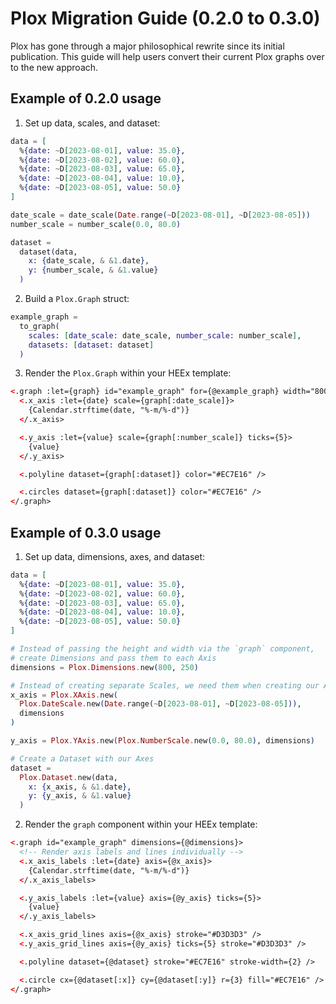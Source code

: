 # Plox Migration Guide (0.2.0 to 0.3.0)

Plox has gone through a major philosophical rewrite since its initial publication. This
guide will help users convert their current Plox graphs over to the new approach.

## Example of 0.2.0 usage

1. Set up data, scales, and dataset:

```elixir
data = [
  %{date: ~D[2023-08-01], value: 35.0},
  %{date: ~D[2023-08-02], value: 60.0},
  %{date: ~D[2023-08-03], value: 65.0},
  %{date: ~D[2023-08-04], value: 10.0},
  %{date: ~D[2023-08-05], value: 50.0}
]

date_scale = date_scale(Date.range(~D[2023-08-01], ~D[2023-08-05]))
number_scale = number_scale(0.0, 80.0)

dataset =
  dataset(data,
    x: {date_scale, & &1.date},
    y: {number_scale, & &1.value}
  )
```

2. Build a `Plox.Graph` struct:

```elixir
example_graph =
  to_graph(
    scales: [date_scale: date_scale, number_scale: number_scale],
    datasets: [dataset: dataset]
  )
```

3. Render the `Plox.Graph` within your HEEx template:

```html
<.graph :let={graph} id="example_graph" for={@example_graph} width="800" height="250">
  <.x_axis :let={date} scale={graph[:date_scale]}>
    {Calendar.strftime(date, "%-m/%-d")}
  </.x_axis>

  <.y_axis :let={value} scale={graph[:number_scale]} ticks={5}>
    {value}
  </.y_axis>

  <.polyline dataset={graph[:dataset]} color="#EC7E16" />

  <.circles dataset={graph[:dataset]} color="#EC7E16" />
</.graph>
```

## Example of 0.3.0 usage

1. Set up data, dimensions, axes, and dataset:

```elixir
data = [
  %{date: ~D[2023-08-01], value: 35.0},
  %{date: ~D[2023-08-02], value: 60.0},
  %{date: ~D[2023-08-03], value: 65.0},
  %{date: ~D[2023-08-04], value: 10.0},
  %{date: ~D[2023-08-05], value: 50.0}
]

# Instead of passing the height and width via the `graph` component,
# create Dimensions and pass them to each Axis
dimensions = Plox.Dimensions.new(800, 250)

# Instead of creating separate Scales, we need them when creating our Axes
x_axis = Plox.XAxis.new(
  Plox.DateScale.new(Date.range(~D[2023-08-01], ~D[2023-08-05])),
  dimensions
)

y_axis = Plox.YAxis.new(Plox.NumberScale.new(0.0, 80.0), dimensions)

# Create a Dataset with our Axes
dataset =
  Plox.Dataset.new(data,
    x: {x_axis, & &1.date},
    y: {y_axis, & &1.value}
  )
```

2. Render the `graph` component within your HEEx template:

```html
<.graph id="example_graph" dimensions={@dimensions}>
  <!-- Render axis labels and lines individually -->
  <.x_axis_labels :let={date} axis={@x_axis}>
    {Calendar.strftime(date, "%-m/%-d")}
  </.x_axis_labels>

  <.y_axis_labels :let={value} axis={@y_axis} ticks={5}>
    {value}
  </.y_axis_labels>

  <.x_axis_grid_lines axis={@x_axis} stroke="#D3D3D3" />
  <.y_axis_grid_lines axis={@y_axis} ticks={5} stroke="#D3D3D3" />

  <.polyline dataset={@dataset} stroke="#EC7E16" stroke-width={2} />

  <.circle cx={@dataset[:x]} cy={@dataset[:y]} r={3} fill="#EC7E16" />
</.graph>
```